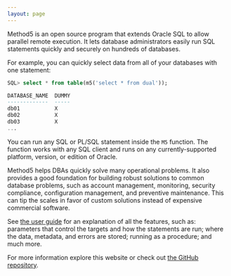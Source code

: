 ```yaml
---
layout: page
---
```


Method5 is an open source program that extends Oracle SQL to allow parallel remote execution. It lets database administrators easily run SQL statements quickly and securely on hundreds of databases.

For example, you can quickly select data from all of your databases with one statement:

```sql
SQL> select * from table(m5('select * from dual'));

DATABASE_NAME  DUMMY
-------------  -----
db01           X
db02           X
db03           X
...
```

You can run any SQL or PL/SQL statement inside the `M5` function. The function works with any SQL client and runs on any currently-supported platform, version, or edition of Oracle.

Method5 helps DBAs quickly solve many operational problems.  It also provides a good foundation for building robust solutions to common database problems, such as account management, monitoring, security compliance, configuration management, and preventive maintenance.  This can tip the scales in favor of custom solutions instead of expensive commercial software.

See [the user guide](https://github.com/VentechCMS/method5/blob/master/user_guide.md) for an explanation of all the features, such as: parameters that control the targets and how the statements are run; where the data, metadata, and errors are stored; running as a procedure; and much more.

For more information explore this website or check out [the GitHub repository](https://github.com/method5/method5).
